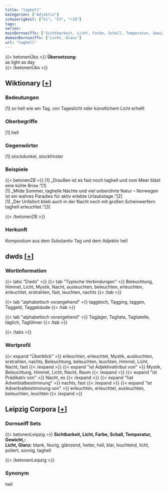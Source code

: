 ```yaml
---
title: "taghell"
kategorien: ["Adjektiv"]
schwierigkeit: ["k1", "h3", "r18"]
tags:
series:
mainDornseiffs: ['Sichtbarkeit, Licht, Farbe, Schall, Temperatur, Gewicht,']
domainDornseiffs: ['Licht, Glanz']
url: "taghell"
---
```


{{< betonenÜbs >}}
**Übersetzung:**  
as light as day  
{{< /betonenÜbs >}}

## Wiktionary [[+](https://de.wiktionary.org/wiki/taghell)]

### Bedeutungen
[1] so hell wie am Tag, von Tageslicht oder künstlichem Licht erhellt  

### Oberbegriffe
[1] hell  

### Gegenwörter
[1] stockdunkel, stockfinster  

### Beispiele
{{< betonenZB >}}
[1] „Draußen ist es fast noch taghell und vom Meer bläst eine kühle Brise.“[1]  
[1] „Milde Sommer, taghelle Nächte und viel unberührte Natur – Norwegen ist ein wahres Paradies für aktiv erlebte Urlaubstage.“[2]  
[1] „Der Unfallort blieb auch in der Nacht noch mit großen Scheinwerfern taghell erleuchtet.“[3]  

{{< /betonenZB >}}
### Herkunft
Kompositum aus dem Substantiv Tag und dem Adjektiv hell  



## dwds [[+](https://www.dwds.de/wb/taghell)]

### Wortinformation
{{< tabs "Dwds" >}}
{{< tab "Typische Verbindungen" >}}
Beleuchtung, Himmel, Licht, Mystik, Nacht, ausleuchten, beleuchten, erleuchten, erleuchtet, erstrahlen, fast, leuchten, nachts
{{< /tab >}}

{{< tab "alphabetisch vorangehend" >}}
taggleich, Tagging, taggen, Taggeld, Taggebäude
{{< /tab >}}

{{< tab "alphabetisch vorangehend" >}}
Tagjäger, Tagliata, Tagliatelle, täglich, Taglöhner
{{< /tab >}}

{{< /tabs >}}

### Wortprofil
{{< expand "Überblick" >}} erleuchten, erleuchtet, Mystik, ausleuchten, erstrahlen, nachts, Beleuchtung, beleuchten, leuchten, Himmel, Licht, Nacht, fast {{< /expand >}}
{{< expand "ist Adjektivattribut von" >}} Mystik, Beleuchtung, Himmel, Licht, Nacht, Raum {{< /expand >}}
{{< expand "ist Prädikativ von" >}} Nacht, es {{< /expand >}}
{{< expand "hat Adverbialbestimmung" >}} nachts, fast {{< /expand >}}
{{< expand "ist Adverbialbestimmung von" >}} erleuchten, erleuchtet, ausleuchten, beleuchten, leuchten {{< /expand >}}

## Leipzig Corpora [[+](https://corpora.uni-leipzig.de/en/res?word=taghell&corpusId=deu_newscrawl-public_2018)]

### Dornseiff Sets
{{< betonenLeipzig >}}
**Sichtbarkeit, Licht, Farbe, Schall, Temperatur, Gewicht,:**  
**Licht, Glanz:** blank, feurig, glänzend, heiter, hell, klar, leuchtend, licht, poliert, sonnig, taghell  

{{< /betonenLeipzig >}}

### Synonym
hell

